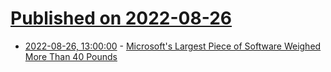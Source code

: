 # [Published on 2022-08-26](index.md)

* [2022-08-26, 13:00:00](https://tech.slashdot.org/story/22/08/25/2047213/microsofts-largest-piece-of-software-weighed-more-than-40-pounds?utm_source=rss1.0mainlinkanon&utm_medium=feed) - [Microsoft's Largest Piece of Software Weighed More Than 40 Pounds](https://tech.slashdot.org/story/22/08/25/2047213/microsofts-largest-piece-of-software-weighed-more-than-40-pounds?utm_source=rss1.0mainlinkanon&utm_medium=feed)
